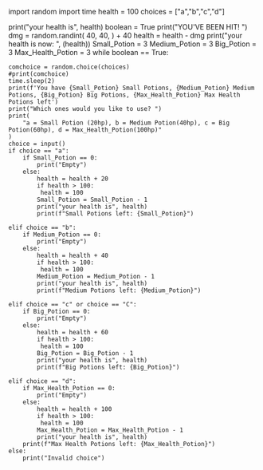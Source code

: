 import random
import time
health = 100
choices = ["a","b","c","d"]

print("your health is", health)
boolean = True
print("YOU'VE BEEN HIT! ")
dmg = random.randint(
    40,
    40,
) + 40
health = health - dmg
print("your health is now: ", (health))
Small_Potion = 3 
Medium_Potion = 3
Big_Potion = 3
Max_Health_Potion = 3
while boolean == True:
  
    comchoice = random.choice(choices)
    #print(comchoice)
    time.sleep(2)
    print(f'You have {Small_Potion} Small Potions, {Medium_Potion} Medium Potions, {Big_Potion} Big Potions, {Max_Health_Potion} Max Health Potions left')
    print("Which ones would you like to use? ")
    print(
        "a = Small Potion (20hp), b = Medium Potion(40hp), c = Big Potion(60hp), d = Max_Health_Potion(100hp)"
    )
    choice = input()
    if choice == "a":
        if Small_Potion == 0:
            print("Empty")
        else:
            health = health + 20
            if health > 100:
             health = 100
            Small_Potion = Small_Potion - 1
            print("your health is", health)
            print(f"Small Potions left: {Small_Potion}")

    elif choice == "b":
        if Medium_Potion == 0:
            print("Empty")
        else:
            health = health + 40
            if health > 100:
             health = 100
            Medium_Potion = Medium_Potion - 1
            print("your health is", health)
            print(f"Medium Potions left: {Medium_Potion}")

    elif choice == "c" or choice == "C":
        if Big_Potion == 0:
            print("Empty")
        else:
            health = health + 60
            if health > 100:
             health = 100
            Big_Potion = Big_Potion - 1
            print("your health is", health)
            print(f"Big Potions left: {Big_Potion}")

    elif choice == "d":
        if Max_Health_Potion == 0:
            print("Empty")
        else:
            health = health + 100
            if health > 100:
             health = 100
            Max_Health_Potion = Max_Health_Potion - 1
            print("your health is", health)
        print(f"Max Health Potions left: {Max_Health_Potion}")
    else:
        print("Invalid choice")
        
